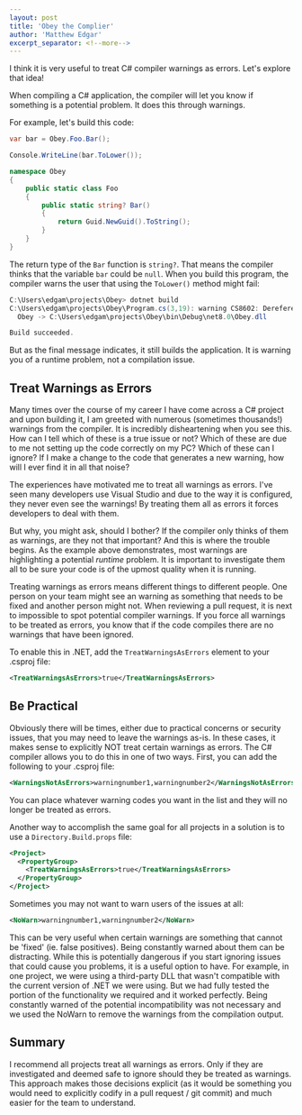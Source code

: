 ```yaml
---
layout: post
title: 'Obey the Complier'
author: 'Matthew Edgar'
excerpt_separator: <!--more-->
---
```


I think it is very useful to treat C# compiler warnings as errors. Let's explore that idea! 

<!--more-->

When compiling a C# application, the compiler will let you know if something is a potential problem. It does this through warnings.

For example, let's build this code:

```csharp
var bar = Obey.Foo.Bar();

Console.WriteLine(bar.ToLower());

namespace Obey
{
    public static class Foo
    {
        public static string? Bar()
        {
            return Guid.NewGuid().ToString();
        }
    }
}
```

The return type of the `Bar` function is `string?`. That means the compiler thinks that the variable `bar` could be `null`. When you build this program,
the compiler warns the user that using the `ToLower()` method might fail:

```powershell
C:\Users\edgam\projects\Obey> dotnet build 
C:\Users\edgam\projects\Obey\Program.cs(3,19): warning CS8602: Dereference of a possibly null reference. [C:\Users\edgam\projects\Obey\Obey.csproj]
  Obey -> C:\Users\edgam\projects\Obey\bin\Debug\net8.0\Obey.dll

Build succeeded.
```

But as the final message indicates, it still builds the application. It is warning you of a runtime problem, not a compilation issue.

## Treat Warnings as Errors

Many times over the course of my career I have come across a C# project and upon building it, I am greeted with numerous (sometimes thousands!) warnings from the compiler.
It is incredibly disheartening when you see this. How can I tell which of these is a true issue or not? Which of these are due to me not setting up the code correctly on my PC? Which of these can I ignore? If I make a change to the code that generates a new warning, how will I ever find it in all that noise?

The experiences have motivated me to treat all warnings as errors. I've seen many developers use Visual Studio and due to the way it is configured, they never even see the warnings! By treating them all as errors it forces developers to deal with them.

But why, you might ask, should I bother? If the compiler only thinks of them as warnings, are they not that important? And this is where the trouble begins. As the example above demonstrates, most warnings are highlighting a potential _runtime_ problem. It is important to investigate them all to be sure your code is of the upmost quality when it is running.

Treating warnings as errors means different things to different people. One person on your team might see an warning as something that needs to be fixed and another person might not. When reviewing a pull request, it is next to impossible to spot potential compiler warnings. If you force all warnings to be treated as errors, you know that if the code compiles there are no warnings that have been ignored. 

To enable this in .NET, add the `TreatWarningsAsErrors` element to your .csproj file:

```xml
<TreatWarningsAsErrors>true</TreatWarningsAsErrors>
```

## Be Practical

Obviously there will be times, either due to practical concerns or security issues, that you may need to leave the warnings as-is. In these cases, it makes sense to explicitly NOT treat certain warnings as errors. The C# compiler allows you to do this in one of two ways. First, you can add the following to your .csproj file:

```xml
<WarningsNotAsErrors>warningnumber1,warningnumber2</WarningsNotAsErrors>
```

You can place whatever warning codes you want in the list and they will no longer be treated as errors.

Another way to accomplish the same goal for all projects in a solution is to use a `Directory.Build.props` file:

```xml
<Project>
  <PropertyGroup>
    <TreatWarningsAsErrors>true</TreatWarningsAsErrors>
  </PropertyGroup>
</Project>
```

Sometimes you may not want to warn users of the issues at all:

```xml
<NoWarn>warningnumber1,warningnumber2</NoWarn>
```

This can be very useful when certain warnings are something that cannot be 'fixed' (ie. false positives). Being constantly warned about them can be distracting. While this is potentially dangerous if you start ignoring issues that could cause you problems, it is a useful option to have. For example, in one project, we were using a third-party DLL that wasn't compatible with the current version of .NET we were using. But we had fully tested the portion of the functionality we required and it worked perfectly. Being constantly warned of the potential incompatibility was not necessary and we used the NoWarn to remove the warnings from the compilation output.

## Summary

I recommend all projects treat all warnings as errors. Only if they are investigated and deemed safe to ignore should they be treated as warnings. This approach makes those decisions explicit (as it would be something you would need to explicitly codify in a pull request / git commit) and much easier for the team to understand.
